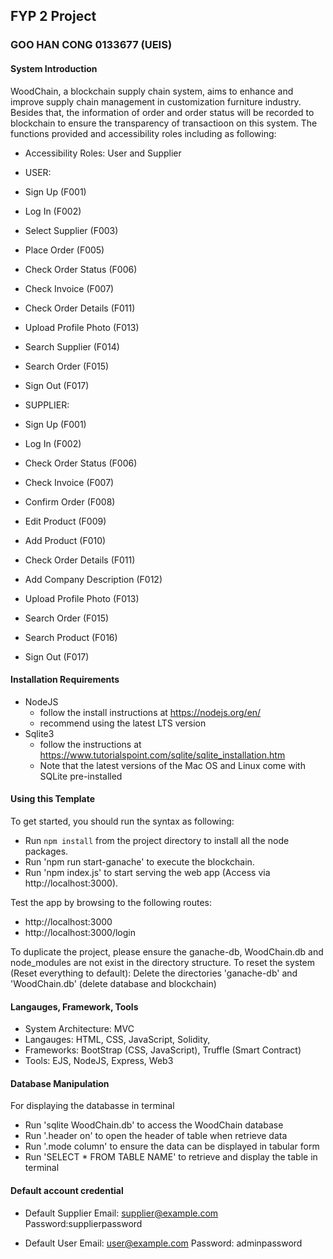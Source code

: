## FYP 2 Project

### GOO HAN CONG 0133677 (UEIS)

#### System Introduction

WoodChain, a blockchain supply chain system, aims to enhance and improve supply chain management in customization furniture industry. Besides that, the information of order and order status will be recorded to blockchain to ensure the transparency of transactioon on this system.
The functions provided and accessibility roles including as following:

- Accessibility Roles: User and Supplier

- USER:
- Sign Up (F001)
- Log In (F002)
- Select Supplier (F003)
- Place Order (F005)
- Check Order Status (F006)
- Check Invoice (F007)
- Check Order Details (F011)
- Upload Profile Photo (F013)
- Search Supplier (F014)
- Search Order (F015)
- Sign Out (F017)

- SUPPLIER:
- Sign Up (F001)
- Log In (F002)
- Check Order Status (F006)
- Check Invoice (F007)
- Confirm Order (F008)
- Edit Product (F009)
- Add Product (F010)
- Check Order Details (F011)
- Add Company Description (F012)
- Upload Profile Photo (F013)
- Search Order (F015)
- Search Product (F016)
- Sign Out (F017)

#### Installation Requirements

- NodeJS
  - follow the install instructions at https://nodejs.org/en/
  - recommend using the latest LTS version
- Sqlite3
  - follow the instructions at https://www.tutorialspoint.com/sqlite/sqlite_installation.htm
  - Note that the latest versions of the Mac OS and Linux come with SQLite pre-installed

#### Using this Template

To get started, you should run the syntax as following:

- Run `npm install` from the project directory to install all the node packages.
- Run 'npm run start-ganache' to execute the blockchain.
- Run 'npm index.js' to start serving the web app (Access via http://localhost:3000).

Test the app by browsing to the following routes:

- http://localhost:3000
- http://localhost:3000/login

To duplicate the project, please ensure the ganache-db, WoodChain.db and node_modules are not exist in the directory structure.
To reset the system (Reset everything to default):
Delete the directories 'ganache-db' and 'WoodChain.db' (delete database and blockchain)

#### Langauges, Framework, Tools

- System Architecture: MVC
- Langauges: HTML, CSS, JavaScript, Solidity,
- Frameworks: BootStrap (CSS, JavaScript), Truffle (Smart Contract)
- Tools: EJS, NodeJS, Express, Web3

#### Database Manipulation

For displaying the databasse in terminal

- Run 'sqlite WoodChain.db' to access the WoodChain database
- Run '.header on' to open the header of table when retrieve data
- Run '.mode column' to ensure the data can be displayed in tabular form
- Run 'SELECT \* FROM TABLE NAME' to retrieve and display the table in terminal

#### Default account credential

- Default Supplier
  Email: supplier@example.com
  Password:supplierpassword

- Default User
  Email: user@example.com
  Password: adminpassword
